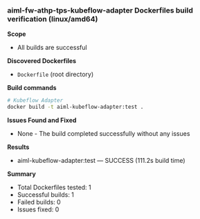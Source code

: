 ### aiml-fw-athp-tps-kubeflow-adapter Dockerfiles build verification (linux/amd64)

**Scope**
- All builds are successful

**Discovered Dockerfiles**
- `Dockerfile` (root directory)

**Build commands**
```bash
# Kubeflow Adapter
docker build -t aiml-kubeflow-adapter:test .
```

**Issues Found and Fixed**
- None - The build completed successfully without any issues

**Results**
- aiml-kubeflow-adapter:test — SUCCESS (111.2s build time)

**Summary**
- Total Dockerfiles tested: 1
- Successful builds: 1
- Failed builds: 0
- Issues fixed: 0
